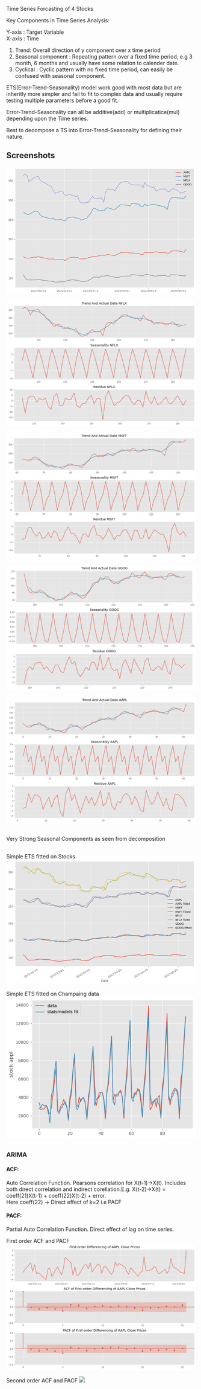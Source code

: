 Time Series Forcasting of 4 Stocks

Key Components in Time Series Analysis:

Y-axis : Target Variable <br>
X-axis : Time 

1. Trend: Overall direction of y component over x time period
2. Seasonal component : Repeating pattern over a fixed time period, e.g 3 month, 6 months and 
usually have some relation to calender date.
3. Cyclical : Cyclic pattern with no fixed time period, can easily be confused with seasonal component.

ETS(Error-Trend-Seasonality) model work good with most data but are inheritly more simpler and fail to fit to complex data
and usually require testing multiple parameters before a good fit.

Error-Trend-Seasonality can all be additive(add) or multiplicatice(mul) depending upon the 
Time series.


Best to decompose a TS into Error-Trend-Seasonality for defining their nature.



## Screenshots

![stocks](outputs/stocks.png)

![stocks](outputs/NFLX.png)

![stocks](outputs/MSFT_decomposition.png)

![stocks](outputs/GOOG_decomposition.png)

![stocks](outputs/AAPL_decomposition.png)

##

Very Strong Seasonal Components as seen from decomposition  

##
Simple ETS fitted on Stocks
![](outputs/EST_outputs/fitted.png)

Simple ETS fitted on Champaing data
![](outputs/EST_outputs/champain_fitted.png)


## 
<h3><b>ARIMA</b></h3>

<h4>
ACF:
</h4> 
Auto Correlation Function. Pearsons correlation for X(t-1)->X(t).
Includes both direct correlation and indirect corellation.E.g. X(t-2)->X(t) = coeff(21)X(t-1) + coeff(22)X(t-2) + error. <br>
Here coeff(22) -> Direct effect of k=2 i.e PACF

<h4>
PACF:
</h4> 

Partial Auto Correlation Function. Direct effect of lag on 
time series.



First order ACF and PACF
![](outputs/acf_pacf.png)

Second order ACF and PACF
![](outputs/acf_pacf_@.png)

